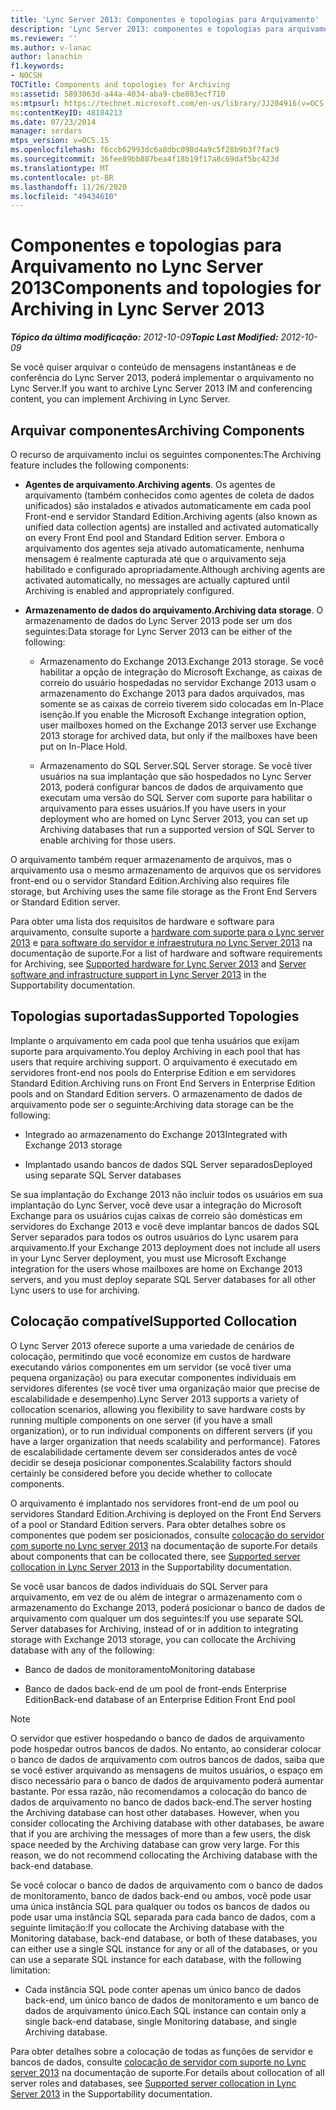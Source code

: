 ```yaml
---
title: 'Lync Server 2013: Componentes e topologias para Arquivamento'
description: 'Lync Server 2013: componentes e topologias para arquivamento.'
ms.reviewer: ''
ms.author: v-lanac
author: lanachin
f1.keywords:
- NOCSH
TOCTitle: Components and topologies for Archiving
ms:assetid: 5893063d-a44a-4034-aba9-cbe883ecf710
ms:mtpsurl: https://technet.microsoft.com/en-us/library/JJ204916(v=OCS.15)
ms:contentKeyID: 48184213
ms.date: 07/23/2014
manager: serdars
mtps_version: v=OCS.15
ms.openlocfilehash: f6ccb62993dc6a8dbc098d4a9c5f28b9b3f7fac9
ms.sourcegitcommit: 36fee89bb887bea4f18b19f17a8c69daf5bc423d
ms.translationtype: MT
ms.contentlocale: pt-BR
ms.lasthandoff: 11/26/2020
ms.locfileid: "49434610"
---
```

# <a name="components-and-topologies-for-archiving-in-lync-server-2013"></a><span data-ttu-id="e335a-103">Componentes e topologias para Arquivamento no Lync Server 2013</span><span class="sxs-lookup"><span data-stu-id="e335a-103">Components and topologies for Archiving in Lync Server 2013</span></span>

<div data-xmlns="http://www.w3.org/1999/xhtml">

<div class="topic" data-xmlns="http://www.w3.org/1999/xhtml" data-msxsl="urn:schemas-microsoft-com:xslt" data-cs="https://msdn.microsoft.com/">

<div data-asp="https://msdn2.microsoft.com/asp">



</div>

<div id="mainSection">

<div id="mainBody"><span data-ttu-id="e335a-104">

<span> </span></span><span class="sxs-lookup"><span data-stu-id="e335a-104">

<span> </span></span></span>

<span data-ttu-id="e335a-105">_**Tópico da última modificação:** 2012-10-09_</span><span class="sxs-lookup"><span data-stu-id="e335a-105">_**Topic Last Modified:** 2012-10-09_</span></span>

<span data-ttu-id="e335a-106">Se você quiser arquivar o conteúdo de mensagens instantâneas e de conferência do Lync Server 2013, poderá implementar o arquivamento no Lync Server.</span><span class="sxs-lookup"><span data-stu-id="e335a-106">If you want to archive Lync Server 2013 IM and conferencing content, you can implement Archiving in Lync Server.</span></span>

<div>

## <a name="archiving-components"></a><span data-ttu-id="e335a-107">Arquivar componentes</span><span class="sxs-lookup"><span data-stu-id="e335a-107">Archiving Components</span></span>

<span data-ttu-id="e335a-108">O recurso de arquivamento inclui os seguintes componentes:</span><span class="sxs-lookup"><span data-stu-id="e335a-108">The Archiving feature includes the following components:</span></span>

  - <span data-ttu-id="e335a-109">**Agentes de arquivamento**.</span><span class="sxs-lookup"><span data-stu-id="e335a-109">**Archiving agents**.</span></span> <span data-ttu-id="e335a-110">Os agentes de arquivamento (também conhecidos como agentes de coleta de dados unificados) são instalados e ativados automaticamente em cada pool Front-end e servidor Standard Edition.</span><span class="sxs-lookup"><span data-stu-id="e335a-110">Archiving agents (also known as unified data collection agents) are installed and activated automatically on every Front End pool and Standard Edition server.</span></span> <span data-ttu-id="e335a-111">Embora o arquivamento dos agentes seja ativado automaticamente, nenhuma mensagem é realmente capturada até que o arquivamento seja habilitado e configurado apropriadamente.</span><span class="sxs-lookup"><span data-stu-id="e335a-111">Although archiving agents are activated automatically, no messages are actually captured until Archiving is enabled and appropriately configured.</span></span>

  - <span data-ttu-id="e335a-112">**Armazenamento de dados do arquivamento**.</span><span class="sxs-lookup"><span data-stu-id="e335a-112">**Archiving data storage**.</span></span> <span data-ttu-id="e335a-113">O armazenamento de dados do Lync Server 2013 pode ser um dos seguintes:</span><span class="sxs-lookup"><span data-stu-id="e335a-113">Data storage for Lync Server 2013 can be either of the following:</span></span>
    
      - <span data-ttu-id="e335a-114">Armazenamento do Exchange 2013.</span><span class="sxs-lookup"><span data-stu-id="e335a-114">Exchange 2013 storage.</span></span> <span data-ttu-id="e335a-115">Se você habilitar a opção de integração do Microsoft Exchange, as caixas de correio do usuário hospedadas no servidor Exchange 2013 usam o armazenamento do Exchange 2013 para dados arquivados, mas somente se as caixas de correio tiverem sido colocadas em In-Place isenção.</span><span class="sxs-lookup"><span data-stu-id="e335a-115">If you enable the Microsoft Exchange integration option, user mailboxes homed on the Exchange 2013 server use Exchange 2013 storage for archived data, but only if the mailboxes have been put on In-Place Hold.</span></span>
    
      - <span data-ttu-id="e335a-116">Armazenamento do SQL Server.</span><span class="sxs-lookup"><span data-stu-id="e335a-116">SQL Server storage.</span></span> <span data-ttu-id="e335a-117">Se você tiver usuários na sua implantação que são hospedados no Lync Server 2013, poderá configurar bancos de dados de arquivamento que executam uma versão do SQL Server com suporte para habilitar o arquivamento para esses usuários.</span><span class="sxs-lookup"><span data-stu-id="e335a-117">If you have users in your deployment who are homed on Lync Server 2013, you can set up Archiving databases that run a supported version of SQL Server to enable archiving for those users.</span></span>

<span data-ttu-id="e335a-118">O arquivamento também requer armazenamento de arquivos, mas o arquivamento usa o mesmo armazenamento de arquivos que os servidores front-end ou o servidor Standard Edition.</span><span class="sxs-lookup"><span data-stu-id="e335a-118">Archiving also requires file storage, but Archiving uses the same file storage as the Front End Servers or Standard Edition server.</span></span>

<span data-ttu-id="e335a-119">Para obter uma lista dos requisitos de hardware e software para arquivamento, consulte suporte a [hardware com suporte para o Lync server 2013](lync-server-2013-supported-hardware.md) e [para software do servidor e infraestrutura no Lync Server 2013](lync-server-2013-server-software-and-infrastructure-support.md) na documentação de suporte.</span><span class="sxs-lookup"><span data-stu-id="e335a-119">For a list of hardware and software requirements for Archiving, see [Supported hardware for Lync Server 2013](lync-server-2013-supported-hardware.md) and [Server software and infrastructure support in Lync Server 2013](lync-server-2013-server-software-and-infrastructure-support.md) in the Supportability documentation.</span></span>

</div>

<div>

## <a name="supported-topologies"></a><span data-ttu-id="e335a-120">Topologias suportadas</span><span class="sxs-lookup"><span data-stu-id="e335a-120">Supported Topologies</span></span>

<span data-ttu-id="e335a-121">Implante o arquivamento em cada pool que tenha usuários que exijam suporte para arquivamento.</span><span class="sxs-lookup"><span data-stu-id="e335a-121">You deploy Archiving in each pool that has users that require archiving support.</span></span> <span data-ttu-id="e335a-122">O arquivamento é executado em servidores front-end nos pools do Enterprise Edition e em servidores Standard Edition.</span><span class="sxs-lookup"><span data-stu-id="e335a-122">Archiving runs on Front End Servers in Enterprise Edition pools and on Standard Edition servers.</span></span> <span data-ttu-id="e335a-123">O armazenamento de dados de arquivamento pode ser o seguinte:</span><span class="sxs-lookup"><span data-stu-id="e335a-123">Archiving data storage can be the following:</span></span>

  - <span data-ttu-id="e335a-124">Integrado ao armazenamento do Exchange 2013</span><span class="sxs-lookup"><span data-stu-id="e335a-124">Integrated with Exchange 2013 storage</span></span>

  - <span data-ttu-id="e335a-125">Implantado usando bancos de dados SQL Server separados</span><span class="sxs-lookup"><span data-stu-id="e335a-125">Deployed using separate SQL Server databases</span></span>

<span data-ttu-id="e335a-126">Se sua implantação do Exchange 2013 não incluir todos os usuários em sua implantação do Lync Server, você deve usar a integração do Microsoft Exchange para os usuários cujas caixas de correio são domésticas em servidores do Exchange 2013 e você deve implantar bancos de dados SQL Server separados para todos os outros usuários do Lync usarem para arquivamento.</span><span class="sxs-lookup"><span data-stu-id="e335a-126">If your Exchange 2013 deployment does not include all users in your Lync Server deployment, you must use Microsoft Exchange integration for the users whose mailboxes are home on Exchange 2013 servers, and you must deploy separate SQL Server databases for all other Lync users to use for archiving.</span></span>

</div>

<div>

## <a name="supported-collocation"></a><span data-ttu-id="e335a-127">Colocação compatível</span><span class="sxs-lookup"><span data-stu-id="e335a-127">Supported Collocation</span></span>

<span data-ttu-id="e335a-128">O Lync Server 2013 oferece suporte a uma variedade de cenários de colocação, permitindo que você economize em custos de hardware executando vários componentes em um servidor (se você tiver uma pequena organização) ou para executar componentes individuais em servidores diferentes (se você tiver uma organização maior que precise de escalabilidade e desempenho).</span><span class="sxs-lookup"><span data-stu-id="e335a-128">Lync Server 2013 supports a variety of collocation scenarios, allowing you flexibility to save hardware costs by running multiple components on one server (if you have a small organization), or to run individual components on different servers (if you have a larger organization that needs scalability and performance).</span></span> <span data-ttu-id="e335a-129">Fatores de escalabilidade certamente devem ser considerados antes de você decidir se deseja posicionar componentes.</span><span class="sxs-lookup"><span data-stu-id="e335a-129">Scalability factors should certainly be considered before you decide whether to collocate components.</span></span>

<span data-ttu-id="e335a-130">O arquivamento é implantado nos servidores front-end de um pool ou servidores Standard Edition.</span><span class="sxs-lookup"><span data-stu-id="e335a-130">Archiving is deployed on the Front End Servers of a pool or Standard Edition servers.</span></span> <span data-ttu-id="e335a-131">Para obter detalhes sobre os componentes que podem ser posicionados, consulte [colocação do servidor com suporte no Lync server 2013](lync-server-2013-supported-server-collocation.md) na documentação de suporte.</span><span class="sxs-lookup"><span data-stu-id="e335a-131">For details about components that can be collocated there, see [Supported server collocation in Lync Server 2013](lync-server-2013-supported-server-collocation.md) in the Supportability documentation.</span></span>

<span data-ttu-id="e335a-132">Se você usar bancos de dados individuais do SQL Server para arquivamento, em vez de ou além de integrar o armazenamento com o armazenamento do Exchange 2013, poderá posicionar o banco de dados de arquivamento com qualquer um dos seguintes:</span><span class="sxs-lookup"><span data-stu-id="e335a-132">If you use separate SQL Server databases for Archiving, instead of or in addition to integrating storage with Exchange 2013 storage, you can collocate the Archiving database with any of the following:</span></span>

  - <span data-ttu-id="e335a-133">Banco de dados de monitoramento</span><span class="sxs-lookup"><span data-stu-id="e335a-133">Monitoring database</span></span>

  - <span data-ttu-id="e335a-134">Banco de dados back-end de um pool de front-ends Enterprise Edition</span><span class="sxs-lookup"><span data-stu-id="e335a-134">Back-end database of an Enterprise Edition Front End pool</span></span>

<div>


> [!NOTE]  
> <span data-ttu-id="e335a-p108">O servidor que estiver hospedando o banco de dados de arquivamento pode hospedar outros bancos de dados. No entanto, ao considerar colocar o banco de dados de arquivamento com outros bancos de dados, saiba que se você estiver arquivando as mensagens de muitos usuários, o espaço em disco necessário para o banco de dados de arquivamento poderá aumentar bastante. Por essa razão, não recomendamos a colocação do banco de dados de arquivamento no banco de dados back-end.</span><span class="sxs-lookup"><span data-stu-id="e335a-p108">The server hosting the Archiving database can host other databases. However, when you consider collocating the Archiving database with other databases, be aware that if you are archiving the messages of more than a few users, the disk space needed by the Archiving database can grow very large. For this reason, we do not recommend collocating the Archiving database with the back-end database.</span></span>



</div>

<span data-ttu-id="e335a-138">Se você colocar o banco de dados de arquivamento com o banco de dados de monitoramento, banco de dados back-end ou ambos, você pode usar uma única instância SQL para qualquer ou todos os bancos de dados ou pode usar uma instância SQL separada para cada banco de dados, com a seguinte limitação:</span><span class="sxs-lookup"><span data-stu-id="e335a-138">If you collocate the Archiving database with the Monitoring database, back-end database, or both of these databases, you can either use a single SQL instance for any or all of the databases, or you can use a separate SQL instance for each database, with the following limitation:</span></span>

  - <span data-ttu-id="e335a-139">Cada instância SQL pode conter apenas um único banco de dados back-end, um único banco de dados de monitoramento e um banco de dados de arquivamento único.</span><span class="sxs-lookup"><span data-stu-id="e335a-139">Each SQL instance can contain only a single back-end database, single Monitoring database, and single Archiving database.</span></span>

<span data-ttu-id="e335a-140">Para obter detalhes sobre a colocação de todas as funções de servidor e bancos de dados, consulte [colocação de servidor com suporte no Lync server 2013](lync-server-2013-supported-server-collocation.md) na documentação de suporte.</span><span class="sxs-lookup"><span data-stu-id="e335a-140">For details about collocation of all server roles and databases, see [Supported server collocation in Lync Server 2013](lync-server-2013-supported-server-collocation.md) in the Supportability documentation.</span></span>

<span data-ttu-id="e335a-141"></div>

</div>

<span> </span>

</div>

</div>

</span><span class="sxs-lookup"><span data-stu-id="e335a-141"></div>

</div>

<span> </span>

</div>

</div>

</span></span></div>

